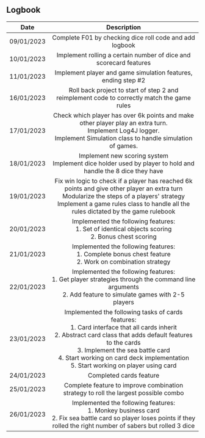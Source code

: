 ## Logbook

| Date | Description |
| :-:  |:-:  |
| 09/01/2023   | Complete F01 by checking dice roll code and add logbook |
| 10/01/2023   | Implement rolling a certain number of dice and scorecard features |
| 11/01/2023   | Implement player and game simulation features, ending step #2 |
| 16/01/2023   | Roll back project to start of step 2 and reimplement code to correctly match the game rules |
| 17/01/2023   | Check which player has over 6k points and make other player play an extra turn. <br />Implement Log4J logger. <br />Implement Simulation class to handle simulation of games. |
| 18/01/2023   | Implement new scoring system <br/>Implement dice holder used by player to hold and handle the 8 dice they have |
| 19/01/2023   | Fix win logic to check if a player has reached 6k points and give other player an extra turn<br/>Modularize the steps of a players' strategy<br/>Implement a game rules class to handle all the rules dictated by the game rulebook |
| 20/01/2023   | Implemented the following features:<br/>1. Set of identical objects scoring<br/>2. Bonus chest scoring  |
| 21/01/2023   | Implemented the following features:<br/>1. Complete bonus chest feature<br/>2. Work on combination strategy |
| 22/01/2023   | Implemented the following features:<br/>1. Get player strategies through the command line arguments<br/>2. Add feature to simulate games with 2-5 players |
| 23/01/2023   | Implemented the following tasks of cards features:<br/>1. Card interface that all cards inherit<br/>2. Abstract card class that adds default features to the cards<br/>3. Implement the sea battle card<br/>4. Start working on card deck implementation<br/>5. Start working on player using card |
| 24/01/2023   | Completed cards feature |
| 25/01/2023   | Complete feature to improve combination strategy to roll the largest possible combo |
| 26/01/2023   | Implemented the following features:<br/>1. Monkey business card<br/>2. Fix sea battle card so player loses points if they rolled the right number of sabers but rolled 3 dice |